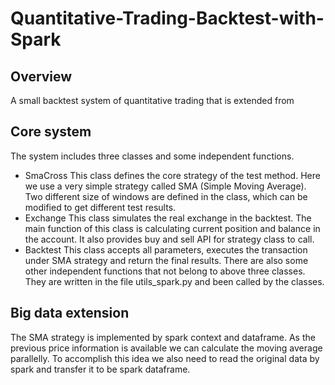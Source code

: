 # Quantitative-Trading-Backtest-with-Spark

## Overview
A small backtest system of quantitative trading that is extended from 

## Core system
The system includes three classes and some independent functions.
* SmaCross
  This class defines the core strategy of the test method. Here we use a very simple strategy called SMA (Simple Moving Average). Two different size of windows are defined in the class, which can be modified to get different test results.
* Exchange
  This class simulates the real exchange in the backtest. The main function of this class is calculating current position and balance in the account. It also provides buy and sell API for strategy class to call. 
* Backtest
  This class accepts all parameters, executes the transaction under SMA strategy and return the final results.
There are also some other independent functions that not belong to above three classes. They are written in the file utils_spark.py and been called by the classes.

## Big data extension
The SMA strategy is implemented by spark context and dataframe. As the previous price information is available we can calculate the moving average parallelly. To accomplish this idea we also need to read the original data by spark and transfer it to be spark dataframe. 
